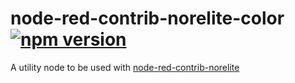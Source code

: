 # node-red-contrib-norelite-color [![npm version](https://badge.fury.io/js/node-red-contrib-norelite-color.svg)](https://badge.fury.io/js/node-red-contrib-norelite-color)

A utility node to be used with [node-red-contrib-norelite](https://www.npmjs.com/package/node-red-contrib-norelite)
